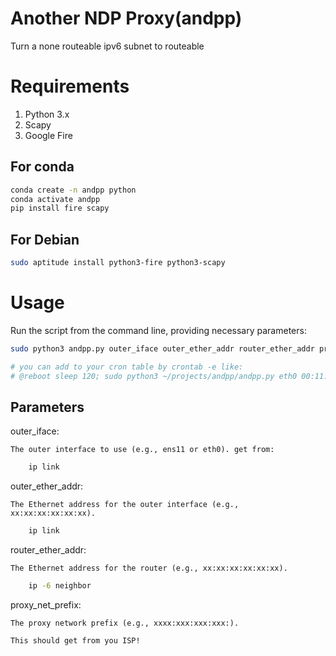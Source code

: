 # Another NDP Proxy(andpp)
Turn a none routeable ipv6 subnet to routeable

# Requirements
1. Python 3.x
2. Scapy
3. Google Fire

## For conda
```bash
conda create -n andpp python
conda activate andpp
pip install fire scapy
```

## For Debian
```bash
sudo aptitude install python3-fire python3-scapy
```

# Usage
Run the script from the command line, providing necessary parameters:

```bash
sudo python3 andpp.py outer_iface outer_ether_addr router_ether_addr proxy_net_prefix

# you can add to your cron table by crontab -e like:
# @reboot sleep 120; sudo python3 ~/projects/andpp/andpp.py eth0 00:11:31:f1:01:71 44:22:22:33:3a:00 2a03:dddd:a11f:
```

## Parameters
outer_iface:

    The outer interface to use (e.g., ens11 or eth0). get from:
```bash
    ip link
```

outer_ether_addr:

    The Ethernet address for the outer interface (e.g., xx:xx:xx:xx:xx:xx).
```bash
    ip link
```

router_ether_addr: 

    The Ethernet address for the router (e.g., xx:xx:xx:xx:xx:xx).

```bash
    ip -6 neighbor
```

proxy_net_prefix: 

    The proxy network prefix (e.g., xxxx:xxx:xxx:xxx:). 
    
    This should get from you ISP!
